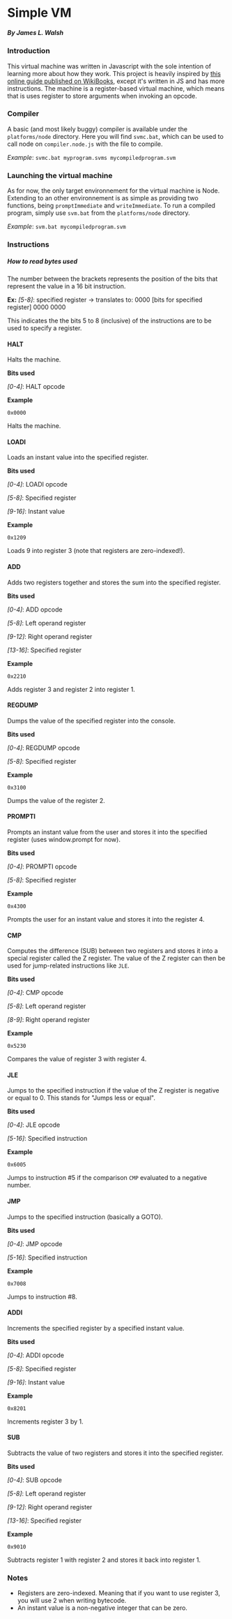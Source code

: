 # Simple VM
##### By James L. Walsh

### Introduction
This virtual machine was written in Javascript with the sole intention of learning more about how they work. This project is heavily inspired by [this online guide published on WikiBooks](https://en.wikibooks.org/wiki/Creating_a_Virtual_Machine/Register_VM_in_C), except it's written in JS and has more instructions. The machine is a register-based virtual machine, which means that is uses register to store arguments when invoking an opcode.

### Compiler
A basic (and most likely buggy) compiler is available under the `platforms/node` directory. Here you will find `svmc.bat`, which can be used to call node on `compiler.node.js` with the file to compile. 

*Example*: `svmc.bat myprogram.svms mycompiledprogram.svm`

### Launching the virtual machine
As for now, the only target environnement for the virtual machine is Node. Extending to an other environnement is as simple as providing two functions, being `promptImmediate` and `writeImmediate`. To run a compiled program, simply use `svm.bat` from the `platforms/node` directory.

*Example*: `svm.bat mycompiledprogram.svm`

### Instructions

##### How to read bytes used
The number between the brackets represents the position of the bits that represent the value in a 16 bit instruction. 

**Ex:** 
*[5-8]*: specified register -> translates to: 0000 [bits for specified register] 0000 0000

This indicates the the bits 5 to 8 (inclusive) of the instructions are to be used to specify a register.

#### HALT
Halts the machine.

**Bits used**

*[0-4]*: HALT opcode

**Example**

`0x0000` 

Halts the machine.

#### LOADI
Loads an instant value into the specified register.

**Bits used**

*[0-4]*: LOADI opcode

*[5-8]*: Specified register

*[9-16]*: Instant value

**Example**

`0x1209` 

Loads 9 into register 3 (note that registers are zero-indexed!).

#### ADD
Adds two registers together and stores the sum into the specified register.

**Bits used**

*[0-4]*: ADD opcode

*[5-8]*: Left operand register

*[9-12]*: Right operand register

*[13-16]*: Specified register

**Example**

`0x2210` 

Adds register 3 and register 2 into register 1.

#### REGDUMP
Dumps the value of the specified register into the console.

**Bits used**

*[0-4]*: REGDUMP opcode

*[5-8]*: Specified register

**Example**

`0x3100` 

Dumps the value of the register 2.

#### PROMPTI
Prompts an instant value from the user and stores it into the specified register (uses window.prompt for now).

**Bits used**

*[0-4]*: PROMPTI opcode

*[5-8]*: Specified register

**Example**

`0x4300` 

Prompts the user for an instant value and stores it into the register 4.

#### CMP
Computes the difference (SUB) between two registers and stores it into a special register called the Z register. The value of the Z register can then be used for jump-related instructions like `JLE`.

**Bits used**

*[0-4]*: CMP opcode

*[5-8]*: Left operand register

*[8-9]*: Right operand register

**Example**

`0x5230` 

Compares the value of register 3 with register 4.

#### JLE
Jumps to the specified instruction if the value of the Z register is negative or equal to 0. This stands for "Jumps less or equal".

**Bits used**

*[0-4]*: JLE opcode

*[5-16]*: Specified instruction

**Example**

`0x6005` 

Jumps to instruction #5 if the comparison `CMP` evaluated to a negative number.

#### JMP
Jumps to the specified instruction (basically a GOTO).

**Bits used**

*[0-4]*: JMP opcode

*[5-16]*: Specified instruction

**Example**

`0x7008` 

Jumps to instruction #8.

#### ADDI
Increments the specified register by a specified instant value.

**Bits used**

*[0-4]*: ADDI opcode

*[5-8]*: Specified register

*[9-16]*: Instant value

**Example**

`0x8201` 

Increments register 3 by 1.

#### SUB
Subtracts the value of two registers and stores it into the specified register.

**Bits used**

*[0-4]*: SUB opcode

*[5-8]*: Left operand register

*[9-12]*: Right operand register

*[13-16]*: Specified register

**Example**

`0x9010` 

Subtracts register 1 with register 2 and stores it back into register 1.


### Notes

- Registers are zero-indexed. Meaning that if you want to use register 3, you will use 2 when writing bytecode.
- An instant value is a non-negative integer that can be zero.
